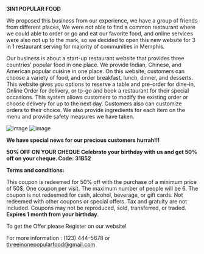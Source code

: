 **3IN1 POPULAR FOOD**

We proposed this business from our experience, we have a group of friends from different places, We were not able to find a common restaurant where we could able to order or go and eat our favorite food, and online services were also not up to the mark, so we decided to open this new website for 3 in 1 restaurant serving for majority of communities in Memphis.

Our business is about a start-up restaurant website that provides three countries’ popular food in one place. We provide Indian, Chinese, and American popular cuisine in one place. On this website, customers can choose a variety of food, and order breakfast, lunch, dinner, and desserts. This website gives you options to reserve a table and pre-order for dine-in, Online Order for delivery, or to-go and book a restaurant for their special occasions. This system allows customers to modify the existing order or choose delivery for up to the next day. Customers also can customize orders to their choice. We also provide ingredients for each item on the menu and provide safety measures we have taken.

![image](https://github.com/Jonyando/3in1-Popular-Food/assets/159496463/d49c268b-2493-4a07-b6eb-cb73d523cd17)
![image](https://github.com/Jonyando/3in1-Popular-Food/assets/159496463/f397fb93-080e-42f8-bf43-44c19fa5a000)

**We have special news for our precious customers hurrah!!!**

**50% OFF ON YOUR CHEQUE
Celebrate your birthday with us and get 50% off on your cheque.
Code: 31B52**

**Terms and conditions:**

This coupon is redeemed for 50% off with the purchase of a minimum price of 50$. One coupon per visit. The maximum number of people will be 6. The coupon is not redeemed for cash, alcohol, beverage, or gift cards. Not redeemed with other coupons or special offers. Tax and gratuity are not included. Coupons may not be reproduced, sold, transferred, or traded. **Expires 1 month from your birthday**.

To get the Offer please Register on our website!

For more information : (123) 444–5678 or threeinonepopularfood@gmail.com
